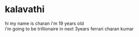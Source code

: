 # kalavathi
hi my name is charan
i'm 19 years old
<br>
i'm going to be trillionaire in next 3years
ferrari
charan kumar


